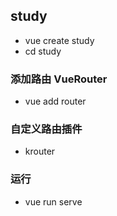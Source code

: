 ## study
- vue create study
- cd study

### 添加路由 VueRouter
- vue add router

### 自定义路由插件
- krouter

### 运行
- vue run serve